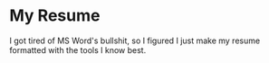 # My Resume
I got tired of MS Word's bullshit, so I figured I just make my resume formatted with the tools I know best.
